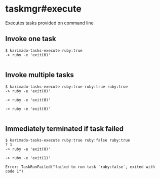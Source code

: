# taskmgr#execute

Executes tasks provided on command line


## Invoke one task

```console
$ karimado-tasks-execute ruby:true
-> ruby -e 'exit(0)'


```


## Invoke multiple tasks

```console
$ karimado-tasks-execute ruby:true ruby:true ruby:true
-> ruby -e 'exit(0)'

-> ruby -e 'exit(0)'

-> ruby -e 'exit(0)'


```


## Immediately terminated if task failed

```
$ karimado-tasks-execute ruby:true ruby:false ruby:true
? 1
-> ruby -e 'exit(0)'

-> ruby -e 'exit(1)'

Error: TaskRunFailed("failed to run task `ruby:false`, exited with code 1")

```
